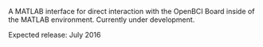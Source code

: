 A MATLAB interface for direct interaction with the OpenBCI Board inside of the MATLAB environment. Currently under development. 

Expected release: July 2016
